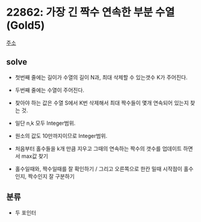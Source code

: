 # 22862: 가장 긴 짝수 연속한 부분 수열 (Gold5)
[주소](https://www.acmicpc.net/problem/22862)

## solve
- 첫번째 줄에는 길이가 수열의 길이 N과, 최대 삭제할 수 있는갯수 K가 주어진다.
- 두번째 줄에는 수열이 주어진다.

- 찾아야 하는 값은 수열 S에서 K번 삭제해서 최대 짝수들이 몇개 연속되어 있는지 찾는 것.
- 일단 n,k 모두 Integer범위.
- 원소의 값도 10만까지이므로 Integer범위.
- 처음부터 홀수들을 k개 만큼 지우고 그때의 연속하는 짝수의 갯수를 업데이트 하면서 max값 찾기
- 홀수일때와, 짝수일때를 잘 확인하기 / 그리고 오른쪽으로 한칸 밀때 시작점이 홀수인지, 짝수인지 잘 구분하기

## 분류
- 두 포인터